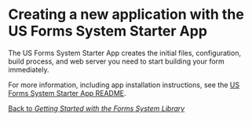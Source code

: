 # Creating a new application with the US Forms System Starter App

The US Forms System Starter App creates the initial files, configuration, build process, and web server you need to start building your form immediately.

For more information, including app installation instructions, see the [US Forms System Starter App README](https://github.com/usds/us-forms-system-starter-app#us-forms-system-starter-app).

[Back to *Getting Started with the Forms System Library*](README.md)
